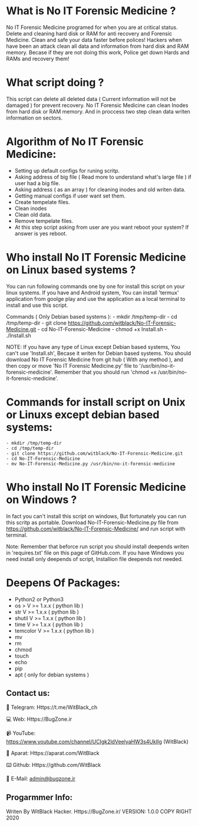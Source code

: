 # What is No IT Forensic Medicine ?
No IT Forensic Medicine programed for when you are at critical status. Delete and cleaning hard disk or RAM for anti recovery and Forensic Medicine.
Clean and safe your data faster before polices!
Hackers when have been an attack clean all data and information from hard disk and RAM memory.
Becase if they are not doing this work, Police get down Hards and RAMs and recovery them!



# What script doing ?
This script can delete all deleted data ( Current information will not be damaged ) for prevent recovery.
No IT Forensic Medicine can clean Inodes from hard disk or RAM memory.
And in proccess two step clean data writen information on sectors.



# Algorithm of No IT Forensic Medicine:
  - Setting up default configs for runing scritp.
  - Asking address of big file ( Read more to understand what's large file ) if user had a big file.
  - Asking address ( as an array ) for cleaning inodes and old writen data.
  - Getting manual configs if user want set them.
  - Create tempelate files.
  - Clean inodes
  - Clean old data.
  - Remove tempelate files.
  - At this step script asking from user are you want reboot your system? If answer is yes reboot.



# Who install No IT Forensic Medicine on Linux based systems ?
You can run following commands one by one for install this script on your linux systems.
If you have and Android system, You can install 'termux' application from goolge play and use the application as a local terminal to install and use this script.

Commands ( Only Debian based systems ):
      - mkdir /tmp/temp-dir
      - cd /tmp/temp-dir
      - git clone https://github.com/witblack/No-IT-Forensic-Medicine.git
      - cd No-IT-Forensic-Medicine
      - chmod +x Install.sh
      - ./Install.sh
      
NOTE:
      If you have any type of Linux except Debian based systems, You can't use 'Install.sh', Becase it writen for Debian based systems. You should download No IT Forensic Medicine from git hub ( With any method ), and then copy or move 'No IT Forensic Medicine.py' file to '/usr/bin/no-it-forensic-medicine'. Remember that you should run 'chmod +x /usr/bin/no-it-forensic-medicine'.



# Commands for install script on Unix or Linuxs except debian based systems:
    - mkdir /tmp/temp-dir
    - cd /tmp/temp-dir
    - git clone https://github.com/witblack/No-IT-Forensic-Medicine.git
    - cd No-IT-Forensic-Medicine
    - mv No-IT-Forensic-Medicine.py /usr/bin/no-it-forensic-medicine



# Who install No IT Forensic Medicine on Windows ?
In fact you can't install this script on windows, But fortunately you can run this scritp as portable.
Download No-IT-Forensic-Medicine.py file from https://github.com/witblack/No-IT-Forensic-Medicine/ and run script with terminal.

Note:
    Remember that beforce run script you should install deepends writen in 'requires.txt' file on this page of GitHub.com.
    If you have Windows you need install only deepends of script, Installion file deepends not needed.


# Deepens Of Packages:
  - Python2 or Python3
  - os > V >= 1.x.x ( python lib )
  - str V >= 1.x.x ( python lib )
  - shutil V >= 1.x.x ( python lib )
  - time V >= 1.x.x ( python lib )
  - temcolor V >= 1.x.x ( python lib )
  - mv
  - rm
  - chmod
  - touch
  - echo
  - pip
  - apt ( only for debian systems )




Contact us:
-
💬 Telegram:
Https://t.me/WitBlack_ch

💻 Web:
Https://BugZone.ir

📹 YouTube:
https://www.youtube.com/channel/UCIgk2ldVeelyaHW3s4UkIIg (WitBlack)

🎥 Aparat:
Https://aparat.com/WitBlack

⌨️ Github:
Https://github.com/WitBlack

📧 E-Mail:
admin@bugzone.ir



Progarmmer Info:
-
Writen By WitBlack Hacker. Https://BugZone.ir/
VERSION: 1.0.0
COPY RIGHT 2020
